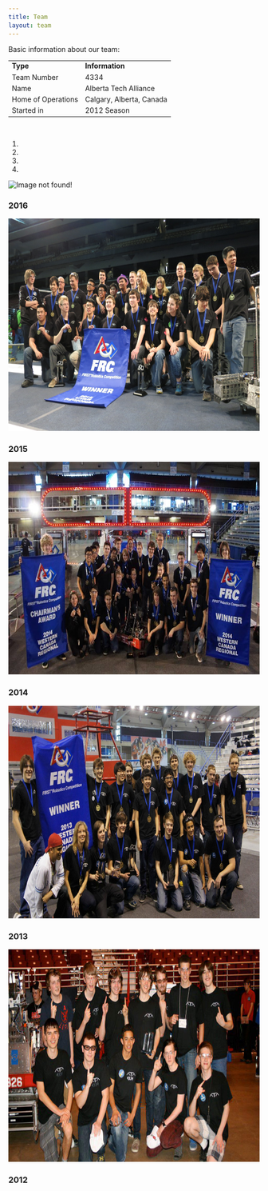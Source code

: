 ```yaml
---
title: Team
layout: team
---
```


Basic information about our team:
<table width="100%" class="table-bordered">
    <tr>
        <td><b>Type</b></td>
        <td><b>Information</b></td>
    </tr>
    <tr>
        <td>Team Number</td>
        <td>4334</td>
    </tr>
    <tr>
        <td>Name</td>
        <td>Alberta Tech Alliance</td>
    </tr>
    <tr>
        <td>Home of Operations</td>
        <td>Calgary, Alberta, Canada</td>
    </tr>
    <tr>
        <td>Started in</td>
        <td>2012 Season</td>
    </tr>
</table>

<br />

<div id="carousel" class="carousel slide">
    <ol class="carousel-indicators">
        <li data-target="#carousel" data-slide-to="0" class="active"></li>
        <li data-target="#carousel" data-slide-to="1" class="active"></li>
        <li data-target="#carousel" data-slide-to="2" class="active"></li>
        <li data-target="#carousel" data-slide-to="3" class="active"></li>
    </ol>
    <div class="carousel-inner">
        <div class="item active">
            <img style="height: 425px" src="/img/2016-team.png" alt="Image not found!">
            <div class="carousel-caption">
                <h3>2016</h3>
            </div>
        </div>
        <div class="item">
            <img style="height: 425px" src="/img/2015utahteam.JPG" alt="Image not found!">
            <div class="carousel-caption">
                <h3>2015</h3>
            </div>
        </div>
        <div class="item">
            <img style="height: 425px" src="/img/2014-team.png" alt="Image not found!">
            <div class="carousel-caption">
                <h3>2014</h3>
            </div>
        </div>
        <div class="item">
            <img style="height: 425px" src="/img/2013-team.jpg" alt="Image not found!">
            <div class="carousel-caption">
                <h3>2013</h3>
            </div>
        </div>
        <div class="item">
            <img style="height: 425px" src="/img/2012-team.jpg" alt="Image not found!">
            <div class="carousel-caption">
                <h3>2012</h3>
            </div>
        </div>
    </div>
    <a class="left carousel-control" href="#carousel" data-slide="prev">
        <span class="glyphicon glyphicon-chevron-left"></span>
    </a>
    <a class="right carousel-control" href="#carousel" data-slide="next">
        <span class="glyphicon glyphicon-chevron-right"></span>
    </a>
</div>

